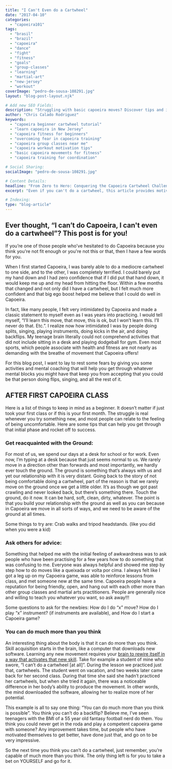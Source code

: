 ```yaml
---
title: "I Can't Even do a Cartwheel"
date: "2017-04-10"
categories:
  - "capoeira101"
tags:
  - "brasil"
  - "brazil"
  - "capoeira"
  - "dance"
  - "fight"
  - "fitness"
  - "goals"
  - "group-classes"
  - "learning"
  - "martial-art"
  - "new-jersey"
  - "workout"
coverImage: "pedro-de-sousa-108291.jpg"
layout: "blog-post-layout.njk"

# Add new SEO Fields:
description: "Struggling with basic capoeira moves? Discover tips and inspiration to overcome challenges and achieve your fitness goals."
author: "Chris Calado Rodriguez"
keywords:
  - "capoeira beginner cartwheel tutorial"
  - "learn capoeira in New Jersey"
  - "capoeira fitness for beginners"
  - "overcoming fear in capoeira training"
  - "capoeira group classes near me"
  - "capoeira workout motivation tips"
  - "basic capoeira movements for fitness"
  - "capoeira training for coordination"

# Social Sharing:
socialImage: "pedro-de-sousa-108291.jpg"

# Content Details:
headline: "From Zero to Hero: Conquering the Capoeira Cartwheel Challenge"
excerpt: "Even if you can't do a cartwheel, this article provides motivation and practical advice to start your capoeira journey and achieve your fitness aspirations."

# Indexing:
type: "blog-article"
---
```


## Ever thought, “I can’t do Capoeira, I can't even do a cartwheel”? This post is for you!

If you’re one of those people who’ve hesitated to do Capoeira because you think you're not fit enough or you're not this or that, then I have a few words for you. 

When I first started Capoeira, I was barely able to do a mediocre cartwheel to one side, and to the other, I was completely terrified. I could barely put my hand down and I had zero confidence that if I did put that hand down, it would keep me up and my head from hitting the floor. Within a few months that changed and not only did I have a cartwheel, but I felt much more confident and that big ego boost helped me believe that I could do well in Capoeira.

In fact, like many people, I felt very intimidated by Capoeira and made a classic statement to myself even as I was years into practicing. I would tell myself, “I’ll learn this move, that move, this is ok, but I won’t learn this. I’ll never do that. Etc.”. I realize now how intimidated I was by people doing splits, singing, playing instruments, doing kicks in the air, and doing backflips. My teenage brain literally could not comprehend activities that did not include sitting in a desk and playing dodgeball for gym. Even most sports, which people associate with health and fitness are not nearly as demanding with the breathe of movement that Capoeira offers!

For this blog post, I want to lay to rest some fears by giving you some activities and mental coaching that will help you get through whatever mental blocks you might have that keep you from accepting that you could be that person doing flips, singing, and all the rest of it.

## AFTER FIRST CAPOEIRA CLASS

Here is a list of things to keep in mind as a beginner. It doesn’t matter if just took your first class or if this is your first month. The struggle is real whenever you try something new, and most people can relate to the feeling of being uncomfortable. Here are some tips that can help you get through that initial phase and rocket off to success.

### Get reacquainted with the Ground:

For most of us, we spend our days at a desk for school or for work. Even now, I’m typing at a desk because that just seems normal to us. We rarely move in a direction other than forwards and most importantly, we hardly ever touch the ground. The ground is something that’s always with us and yet our relationship with it is very distant. Going back to the story of not being comfortable doing a cartwheel, part of the reason is that we rarely move on the ground once we get a little older. It’s as though we got past crawling and never looked back, but there’s something there. Touch the ground, do it now. It can be hard, soft, clean, dirty, whatever. The point is that you build your relationship with the ground as well as you can because in Capoeira we move in all sorts of ways, and we need to be aware of the ground at all times.

Some things to try are: Crab walks and tripod headstands. (like you did when you were a kid)

### Ask others for advice:

Something that helped me with the initial feeling of awkwardness was to ask people who have been practising for a few years how to do something that was confusing to me. Everyone was always helpful and showed me step by step how to do moves like a queixada or volta por cima. I always felt like I got a leg up on my Capoeira game, was able to reinforce lessons from class, and met someone new at the same time. Capoeira people have a reputation for being friendly, open, and hang out with each other more than other group classes and martial arts practitioners. People are generally nice and willing to teach you whatever you want, so ask away!!!

Some questions to ask for the newbies: How do I do “x” move? How do I play “x” instrument? (if instruments are available), and How do I start a Capoeira game?

### You can do much more than you think

An interesting thing about the body is that it can do more than you think. Skill acquisition starts in the brain, like a computer that downloads new software. Learning any new movement requires your [brain to rewire itself in a way that activates that new skill](https://gmb.io/motor-learning/). Take for example a student of mine who swore, “I can’t do a cartwheel \[at all\]”. During the lesson we practiced just that, cartwheels. The student went on vacation, and two weeks later came back for her second class. During that time she said she hadn’t practiced her cartwheels, but when she tried it again, there was a noticeable difference in her body’s ability to produce the movement. In other words, the mind downloaded the software, allowing her to realize more of her potential.

This example is all to say one thing: “You can do much more than you think is possible”. You think you can’t do a backflip? Believe me, I’ve seen teenagers with the BMI of a 55 year old fantasy football nerd do them. You think you could never get in the roda and play a competent capoeira game with someone? Any improvement takes time, but people who have motivated themselves to get better, have done just that, and go on to be very impressive.

So the next time you think you can’t do a cartwheel, just remember, you’re capable of much more than you think. The only thing left is for you to take a bet on YOURSELF and go for it.